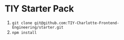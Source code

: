 # TIY Starter Pack

1. `git clone git@github.com:TIY-Charlotte-Frontend-Engineering/starter.git`
2. `npm install`
